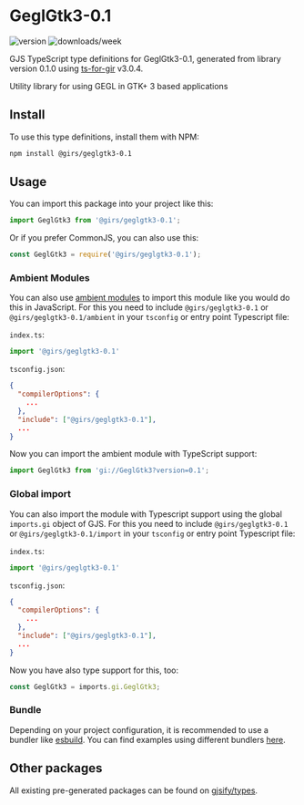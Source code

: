 
# GeglGtk3-0.1

![version](https://img.shields.io/npm/v/@girs/geglgtk3-0.1)
![downloads/week](https://img.shields.io/npm/dw/@girs/geglgtk3-0.1)


GJS TypeScript type definitions for GeglGtk3-0.1, generated from library version 0.1.0 using [ts-for-gir](https://github.com/gjsify/ts-for-gir) v3.0.4.

Utility library for using GEGL in GTK+ 3 based applications

## Install

To use this type definitions, install them with NPM:
```bash
npm install @girs/geglgtk3-0.1
```

## Usage

You can import this package into your project like this:
```ts
import GeglGtk3 from '@girs/geglgtk3-0.1';
```

Or if you prefer CommonJS, you can also use this:
```ts
const GeglGtk3 = require('@girs/geglgtk3-0.1');
```

### Ambient Modules

You can also use [ambient modules](https://github.com/gjsify/ts-for-gir/tree/main/packages/cli#ambient-modules) to import this module like you would do this in JavaScript.
For this you need to include `@girs/geglgtk3-0.1` or `@girs/geglgtk3-0.1/ambient` in your `tsconfig` or entry point Typescript file:

`index.ts`:
```ts
import '@girs/geglgtk3-0.1'
```

`tsconfig.json`:
```json
{
  "compilerOptions": {
    ...
  },
  "include": ["@girs/geglgtk3-0.1"],
  ...
}
```

Now you can import the ambient module with TypeScript support: 

```ts
import GeglGtk3 from 'gi://GeglGtk3?version=0.1';
```

### Global import

You can also import the module with Typescript support using the global `imports.gi` object of GJS.
For this you need to include `@girs/geglgtk3-0.1` or `@girs/geglgtk3-0.1/import` in your `tsconfig` or entry point Typescript file:

`index.ts`:
```ts
import '@girs/geglgtk3-0.1'
```

`tsconfig.json`:
```json
{
  "compilerOptions": {
    ...
  },
  "include": ["@girs/geglgtk3-0.1"],
  ...
}
```

Now you have also type support for this, too:

```ts
const GeglGtk3 = imports.gi.GeglGtk3;
```

### Bundle

Depending on your project configuration, it is recommended to use a bundler like [esbuild](https://esbuild.github.io/). You can find examples using different bundlers [here](https://github.com/gjsify/ts-for-gir/tree/main/examples).

## Other packages

All existing pre-generated packages can be found on [gjsify/types](https://github.com/gjsify/types).

